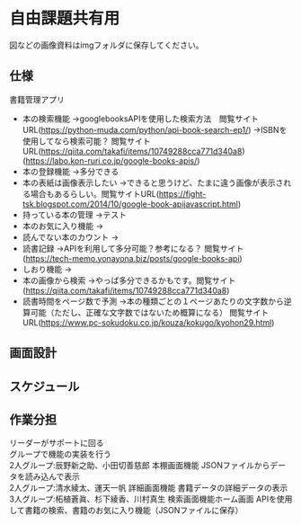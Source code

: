 # 自由課題共有用
図などの画像資料はimgフォルダに保存してください。
## 仕様
書籍管理アプリ
- 本の検索機能
  ->googlebooksAPIを使用した検索方法　閲覧サイトURL(https://python-muda.com/python/api-book-search-ep1/)
  ->ISBNを使用してなら検索可能？
  閲覧サイトURL(https://qiita.com/takafi/items/10749288cca771d340a8)
  (https://labo.kon-ruri.co.jp/google-books-apis/)
- 本の登録機能
->多分できる
- 本の表紙は画像表示したい
->できると思うけど、たまに違う画像が表示される場合もあるらしい。閲覧サイトURL(https://fight-tsk.blogspot.com/2014/10/google-book-apijavascript.html)
- 持っている本の管理
->テスト
- 本のお気に入り機能
->
- 読んでない本のカウント
->
- 読書記録
->APIを利用して多分可能？参考になる？
閲覧サイト(https://tech-memo.yonayona.biz/posts/google-books-api)
- しおり機能
->
- 本の画像から検索
->やっぱ多分できるかもです。閲覧サイト(https://qiita.com/takafi/items/10749288cca771d340a8)
- 読書時間をページ数で予測
->本の種類ごとの１ページあたりの文字数から逆算可能（ただし、正確な文字数ではないため概算になる）
  閲覧サイトURL(https://www.pc-sokudoku.co.jp/kouza/kokugo/kyohon29.html)
## 画面設計
## スケジュール
## 作業分担
リーダーがサポートに回る<br>
グループで機能の実装を行う<br>
2人グループ:辰野新之助、小田切善慈郎  本棚画面機能  JSONファイルからデータを読み込んで表示<br>
2人グループ:清水綾太、運天一帆  詳細画面機能  書籍データの詳細データの表示<br>
3人グループ:柘植蒼眞、杉下綾香、川村真生  検索画面機能ホーム画面  APIを使用して書籍の検索、書籍のお気に入り機能（JSONファイルに保存）<br>

